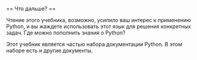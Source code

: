 
== Что дальше? ==

Чтение этого учебника, возможно, усилило ваш интерес к применению Python, и вы жаждете использовать этот язык для решения конкретных задач. Где можно пополнить знания о Python?

Этот учебник является частью набора документации Python. В этом наборе есть и другие документы.
